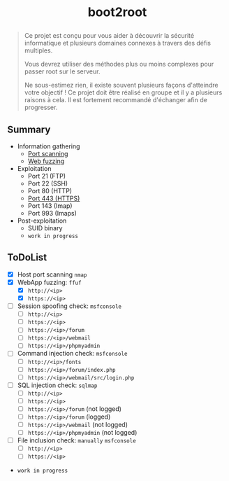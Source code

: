 # <p align="center">boot2root</p>
> Ce projet est conçu pour vous aider à découvrir la sécurité informatique et plusieurs domaines connexes à travers des défis multiples.
>
> Vous devrez utiliser des méthodes plus ou moins complexes pour passer root sur le serveur.
>
> Ne sous-estimez rien, il existe souvent plusieurs façons d'atteindre votre objectif ! Ce projet doit être réalisé en groupe et il y a plusieurs raisons à cela. Il est fortement recommandé d'échanger afin de progresser.

## Summary
- Information gathering
    * [Port scanning](/1-information-gathering/nmap.md)
    * [Web fuzzing](/1-information-gathering/ffuf.md)
- Exploitation
    * Port 21 (FTP)
    * Port 22 (SSH)
    * Port 80 (HTTP)
    * [Port 443 (HTTPS)](/2-exploitation/https.md)
    * Port 143 (Imap)
    * Port 993 (Imaps)
- Post-exploitation
    * SUID binary
    * `work in progress`

## ToDoList
- [x] Host port scanning `nmap`
- [x] WebApp fuzzing: `ffuf`
    * [x] `http://<ip>`
    * [x] `https://<ip>`
- [ ] Session spoofing check: `msfconsole`
    * [ ] `http://<ip>`
    * [ ] `https://<ip>`
    * [ ] `https://<ip>/forum`
    * [ ] `https://<ip>/webmail`
    * [ ] `https://<ip>/phpmyadmin`
- [ ] Command injection check: `msfconsole`
    * [ ] `http://<ip>/fonts`
    * [ ] `https://<ip>/forum/index.php`
    * [ ] `https://<ip>/webmail/src/login.php`
- [ ] SQL injection check: `sqlmap`
    * [ ] `http://<ip>`
    * [ ] `https://<ip>`
    * [ ] `https://<ip>/forum` (not logged)
    * [ ] `https://<ip>/forum` (logged)
    * [ ] `https://<ip>/webmail` (not logged)
    * [ ] `https://<ip>/phpmyadmin` (not logged)
- [ ] File inclusion check: `manually` `msfconsole`
    * [ ] `http://<ip>`
    * [ ] `https://<ip>`
- `work in progress`

